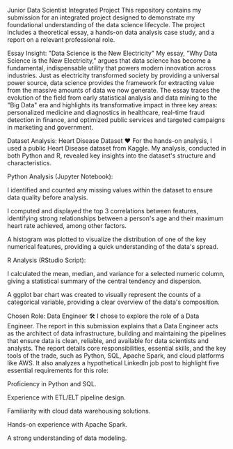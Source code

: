 Junior Data Scientist Integrated Project
This repository contains my submission for an integrated project designed to demonstrate my foundational understanding of the data science lifecycle. The project includes a theoretical essay, a hands-on data analysis case study, and a report on a relevant professional role.

Essay Insight: "Data Science is the New Electricity"
My essay, "Why Data Science is the New Electricity," argues that data science has become a fundamental, indispensable utility that powers modern innovation across industries. Just as electricity transformed society by providing a universal power source, data science provides the framework for extracting value from the massive amounts of data we now generate. The essay traces the evolution of the field from early statistical analysis and data mining to the "Big Data" era and highlights its transformative impact in three key areas: personalized medicine and diagnostics in healthcare, real-time fraud detection in finance, and optimized public services and targeted campaigns in marketing and government.

Dataset Analysis: Heart Disease Dataset ❤️
For the hands-on analysis, I used a public Heart Disease dataset from Kaggle. My analysis, conducted in both Python and R, revealed key insights into the dataset's structure and characteristics.

Python Analysis (Jupyter Notebook):

I identified and counted any missing values within the dataset to ensure data quality before analysis.

I computed and displayed the top 3 correlations between features, identifying strong relationships between a person's age and their maximum heart rate achieved, among other factors.

A histogram was plotted to visualize the distribution of one of the key numerical features, providing a quick understanding of the data's spread.

R Analysis (RStudio Script):

I calculated the mean, median, and variance for a selected numeric column, giving a statistical summary of the central tendency and dispersion.

A ggplot bar chart was created to visually represent the counts of a categorical variable, providing a clear overview of the data's composition.

Chosen Role: Data Engineer 🛠️
I chose to explore the role of a Data Engineer. The report in this submission explains that a Data Engineer acts as the architect of data infrastructure, building and maintaining the pipelines that ensure data is clean, reliable, and available for data scientists and analysts. The report details core responsibilities, essential skills, and the key tools of the trade, such as Python, SQL, Apache Spark, and cloud platforms like AWS. It also analyzes a hypothetical LinkedIn job post to highlight five essential requirements for this role:

Proficiency in Python and SQL.

Experience with ETL/ELT pipeline design.

Familiarity with cloud data warehousing solutions.

Hands-on experience with Apache Spark.

A strong understanding of data modeling.
